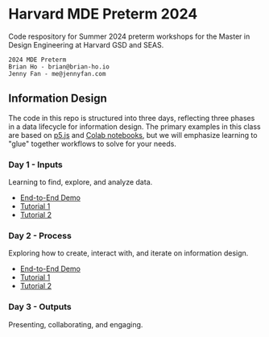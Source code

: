 # Harvard MDE Preterm 2024

Code respository for Summer 2024 preterm workshops for the Master in Design Engineering at Harvard GSD and SEAS.

```
2024 MDE Preterm
Brian Ho - brian@brian-ho.io
Jenny Fan - me@jennyfan.com
```

## Information Design

The code in this repo is structured into three days, reflecting three phases in a data lifecycle for information design. The primary examples in this class are based on [p5.js](https://p5js.org/) and [Colab notebooks](https://colab.google), but we will emphasize learning to "glue" together workflows to solve for your needs.

### Day 1 - Inputs

Learning to find, explore, and analyze data.

- [End-to-End Demo](https://editor.p5js.org/brian-ho/full/kLYveWle6)
- [Tutorial 1](https://editor.p5js.org/brian-ho/sketches/Ju2m4JHZH)
- [Tutorial 2](https://editor.p5js.org/brian-ho/sketches/rRmmwV7P_)

### Day 2 - Process

Exploring how to create, interact with, and iterate on information design.

- [End-to-End Demo](https://editor.p5js.org/brian-ho/full/kJkdAW7-G)
- [Tutorial 1](https://editor.p5js.org/brian-ho/sketches/w9bzqLkBW)
- [Tutorial 2](https://editor.p5js.org/brian-ho/sketches/hZNWvlsGb)

### Day 3 - Outputs

Presenting, collaborating, and engaging.
